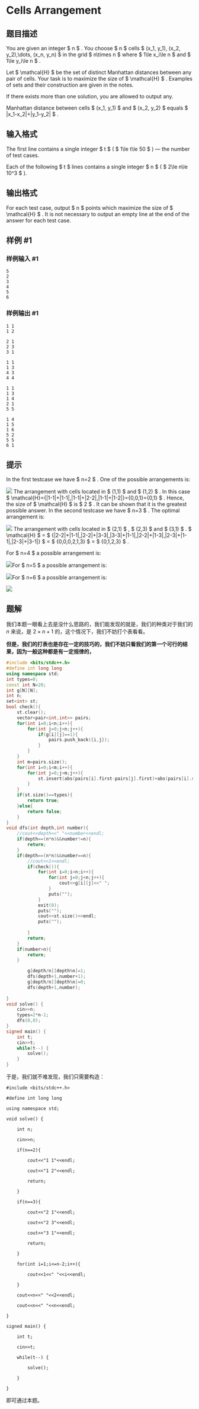 # Cells Arrangement

## 题目描述

You are given an integer $ n $ . You choose $ n $ cells $ (x_1, y_1), (x_2, y_2),\dots, (x_n, y_n) $ in the grid $ n\times n $ where $ 1\le x_i\le n $ and $ 1\le y_i\le n $ .

Let $ \mathcal{H} $ be the set of distinct Manhattan distances between any pair of cells. Your task is to maximize the size of $ \mathcal{H} $ . Examples of sets and their construction are given in the notes.

If there exists more than one solution, you are allowed to output any.

Manhattan distance between cells $ (x_1, y_1) $ and $ (x_2, y_2) $ equals $ |x_1-x_2|+|y_1-y_2| $ .

## 输入格式

The first line contains a single integer $ t $ ( $ 1\le t\le 50 $ ) — the number of test cases.

Each of the following $ t $ lines contains a single integer $ n $ ( $ 2\le n\le 10^3 $ ).

## 输出格式

For each test case, output $ n $ points which maximize the size of $ \mathcal{H} $ . It is not necessary to output an empty line at the end of the answer for each test case.

## 样例 #1

### 样例输入 #1

```
5
2
3
4
5
6
```

### 样例输出 #1

```
1 1
1 2

2 1
2 3
3 1

1 1
1 3
4 3
4 4

1 1
1 3
1 4
2 1
5 5

1 4
1 5
1 6
5 2
5 5
6 1
```

## 提示

In the first testcase we have $ n=2 $ . One of the possible arrangements is:

 ![](https://cdn.luogu.com.cn/upload/vjudge_pic/CF1968E/75dc943a7c64415a7537c95e5a0a8ab6f7bb8c40.png) The arrangement with cells located in $ (1,1) $ and $ (1,2) $ .  In this case $ \mathcal{H}=\{|1-1|+|1-1|,|1-1|+|2-2|,|1-1|+|1-2|\}=\{0,0,1\}=\{0,1\} $ . Hence, the size of $ \mathcal{H} $ is $ 2 $ . It can be shown that it is the greatest possible answer. In the second testcase we have $ n=3 $ . The optimal arrangement is:

 ![](https://cdn.luogu.com.cn/upload/vjudge_pic/CF1968E/c33264fb4d38aae733c98659eb0f28334deed2c9.png) The arrangement with cells located in $ (2,1) $ , $ (2,3) $ and $ (3,1) $ . $ \mathcal{H} $ = $ \{|2-2|+|1-1|,|2-2|+|3-3|,|3-3|+|1-1|,|2-2|+|1-3|,|2-3|+|1-1|,|2-3|+|3-1|\} $ = $ \{0,0,0,2,1,3\} $ = $ \{0,1,2,3\} $ .

For $ n=4 $ a possible arrangement is:

 ![](https://cdn.luogu.com.cn/upload/vjudge_pic/CF1968E/c8c88e231569a366e81dbe59dfe40f3bca88662e.png)For $ n=5 $ a possible arrangement is:

 ![](https://cdn.luogu.com.cn/upload/vjudge_pic/CF1968E/3a3f9b43e6fc8c9643d27a1bfc597d0efe1c8425.png)For $ n=6 $ a possible arrangement is:

 ![](https://cdn.luogu.com.cn/upload/vjudge_pic/CF1968E/b0bf5b17a4bc6da02c3ed5a2113cf7373a9e3ccc.png)

## 题解
我们本题一眼看上去是没什么思路的，我们能发现的就是，我们的种类对于我们的 $n$ 来说，是 $2\times n+1$ 的，这个情况下，我们不妨打个表看看。

**但是，我们的打表也是存在一定的技巧的，我们不妨只看我们的第一个可行的结果，因为一般这种都是有一定规律的，**

```cpp
#include <bits/stdc++.h>
#define int long long
using namespace std;
int types=0;
const int N=20;
int g[N][N];
int n;
set<int> st;
bool check(){
	st.clear();
	vector<pair<int,int>> pairs;
	for(int i=0;i<n;i++){
		for(int j=0;j<n;j++){
			if(g[i][j]==1){
				pairs.push_back({i,j});
			}
		}
	}
	int m=pairs.size();
	for(int i=0;i<m;i++){
		for(int j=0;j<m;j++){
			st.insert(abs(pairs[i].first-pairs[j].first)+abs(pairs[i].second-pairs[j].second));
		}
	}
	if(st.size()==types){
		return true;
	}else{
		return false;
	}
}
void dfs(int depth,int number){
	//cout<<depth<<" "<<number<<endl;
	if(depth==(n*n)&&number!=n){
		return;
	}
	if(depth==(n*n)&&number==n){
		//cout<<1<<endl;
		if(check()){
			for(int i=0;i<n;i++){
				for(int j=0;j<n;j++){
					cout<<g[i][j]<<" ";
				}
				puts("");
			}
			exit(0);
			puts("");
			cout<<st.size()<<endl;
			puts("");
			
		}
		return;
	}
	if(number>n){
		return;
	}

		g[depth/n][depth%n]=1;
		dfs(depth+1,number+1);
		g[depth/n][depth%n]=0;
		dfs(depth+1,number);
	
}
void solve() {
	cin>>n;
	types=2*n-1;
	dfs(0,0);
}
signed main() {
	int t;
	cin>>t;
	while(t--) {
		solve();
	}
}
```

于是，我们就不难发现，我们只需要构造：
```
#include <bits/stdc++.h>

#define int long long

using namespace std;

void solve() {

    int n;

    cin>>n;

    if(n==2){

        cout<<"1 1"<<endl;

        cout<<"1 2"<<endl;

        return;

    }

    if(n==3){

        cout<<"2 1"<<endl;

        cout<<"2 3"<<endl;

        cout<<"3 1"<<endl;

        return;

    }

    for(int i=1;i<=n-2;i++){

        cout<<1<<" "<<i<<endl;

    }

    cout<<n<<" "<<2<<endl;

    cout<<n<<" "<<n<<endl;

}

signed main() {

    int t;

    cin>>t;

    while(t--) {

        solve();

    }

}
```

即可通过本题。